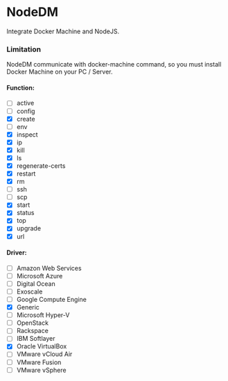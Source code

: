 # NodeDM

Integrate Docker Machine and NodeJS.

### Limitation

NodeDM communicate with docker-machine command, so you must install Docker Machine on your PC / Server.

#### Function:

- [ ] active
- [ ] config
- [x] create
- [ ] env
- [x] inspect
- [x] ip
- [x] kill
- [x] ls
- [x] regenerate-certs
- [x] restart
- [x] rm
- [ ] ssh
- [ ] scp
- [x] start
- [x] status
- [x] top
- [x] upgrade
- [x] url

#### Driver:

- [ ] Amazon Web Services
- [ ] Microsoft Azure
- [ ] Digital Ocean
- [ ] Exoscale
- [ ] Google Compute Engine
- [x] Generic
- [ ] Microsoft Hyper-V
- [ ] OpenStack
- [ ] Rackspace
- [ ] IBM Softlayer
- [x] Oracle VirtualBox
- [ ] VMware vCloud Air
- [ ] VMware Fusion
- [ ] VMware vSphere
